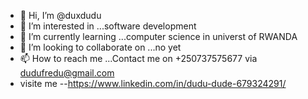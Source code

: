 - 👋 Hi, I’m @duxdudu
- 👀 I’m interested in ...software development
- 🌱 I’m currently learning ...computer science in universt of RWANDA
- 💞️ I’m looking to collaborate on ...no yet 
- 📫 How to reach me ...Contact me on +250737575677 via dudufredu@gmail.com
-  visite me --https://www.linkedin.com/in/dudu-dude-679324291/

<!---
duxdudu/duxdudu is a ✨ special ✨ repository because its `README.md` (this file) appears on your GitHub profile.
You can click the Preview link to take a look at your changes.
--->
